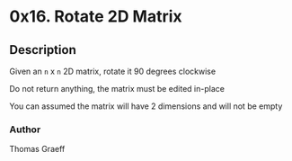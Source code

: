 # 0x16. Rotate 2D Matrix

## Description
Given an `n` x `n` 2D matrix, rotate it 90 degrees clockwise  

Do not return anything, the matrix must be edited in-place  

You can assumed the matrix will have 2 dimensions and will not be empty

### Author
Thomas Graeff
